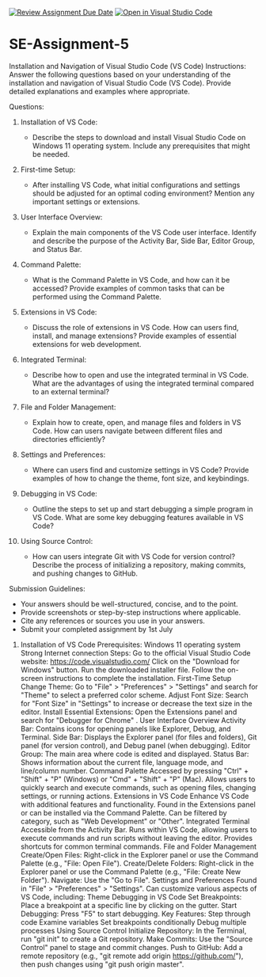 [![Review Assignment Due Date](https://classroom.github.com/assets/deadline-readme-button-22041afd0340ce965d47ae6ef1cefeee28c7c493a6346c4f15d667ab976d596c.svg)](https://classroom.github.com/a/XoLGRbHq)
[![Open in Visual Studio Code](https://classroom.github.com/assets/open-in-vscode-2e0aaae1b6195c2367325f4f02e2d04e9abb55f0b24a779b69b11b9e10269abc.svg)](https://classroom.github.com/online_ide?assignment_repo_id=15287556&assignment_repo_type=AssignmentRepo)
# SE-Assignment-5
Installation and Navigation of Visual Studio Code (VS Code)
 Instructions:
Answer the following questions based on your understanding of the installation and navigation of Visual Studio Code (VS Code). Provide detailed explanations and examples where appropriate.

 Questions:

1. Installation of VS Code:
   - Describe the steps to download and install Visual Studio Code on Windows 11 operating system. Include any prerequisites that might be needed.

2. First-time Setup:
   - After installing VS Code, what initial configurations and settings should be adjusted for an optimal coding environment? Mention any important settings or extensions.

3. User Interface Overview:
   - Explain the main components of the VS Code user interface. Identify and describe the purpose of the Activity Bar, Side Bar, Editor Group, and Status Bar.

4. Command Palette:
   - What is the Command Palette in VS Code, and how can it be accessed? Provide examples of common tasks that can be performed using the Command Palette.

5. Extensions in VS Code:
   - Discuss the role of extensions in VS Code. How can users find, install, and manage extensions? Provide examples of essential extensions for web development.

6. Integrated Terminal:
   - Describe how to open and use the integrated terminal in VS Code. What are the advantages of using the integrated terminal compared to an external terminal?

7. File and Folder Management:
   - Explain how to create, open, and manage files and folders in VS Code. How can users navigate between different files and directories efficiently?

8. Settings and Preferences:
   - Where can users find and customize settings in VS Code? Provide examples of how to change the theme, font size, and keybindings.

9. Debugging in VS Code:
   - Outline the steps to set up and start debugging a simple program in VS Code. What are some key debugging features available in VS Code?

10. Using Source Control:
    - How can users integrate Git with VS Code for version control? Describe the process of initializing a repository, making commits, and pushing changes to GitHub.

 Submission Guidelines:
- Your answers should be well-structured, concise, and to the point.
- Provide screenshots or step-by-step instructions where applicable.
- Cite any references or sources you use in your answers.
- Submit your completed assignment by 1st July 


1.	Installation of VS Code
Prerequisites:
Windows 11 operating system
Strong Internet connection
Steps:
Go to the official Visual Studio Code website: https://code.visualstudio.com/
Click on the "Download for Windows" button.
Run the downloaded installer file.
Follow the on-screen instructions to complete the installation.
First-Time Setup
Change Theme: Go to "File" > "Preferences" > "Settings" and search for "Theme" to select a preferred color scheme.
Adjust Font Size: Search for "Font Size" in "Settings" to increase or decrease the text size in the editor.
Install Essential Extensions: Open the Extensions panel and search for "Debugger for Chrome" .
User Interface Overview
Activity Bar: Contains icons for opening panels like Explorer, Debug, and Terminal.
Side Bar: Displays the Explorer panel (for files and folders), Git panel (for version control), and Debug panel (when debugging).
Editor Group: The main area where code is edited and displayed.
Status Bar: Shows information about the current file, language mode, and line/column number.
Command Palette
Accessed by pressing "Ctrl" + "Shift" + "P" (Windows) or "Cmd" + "Shift" + "P" (Mac).
Allows users to quickly search and execute commands, such as opening files, changing settings, or running actions.
Extensions in VS Code
Enhance VS Code with additional features and functionality.
Found in the Extensions panel or can be installed via the Command Palette.
Can be filtered by category, such as "Web Development" or "Other".
Integrated Terminal
Accessible from the Activity Bar.
Runs within VS Code, allowing users to execute commands and run scripts without leaving the editor.
Provides shortcuts for common terminal commands.
File and Folder Management
Create/Open Files: Right-click in the Explorer panel or use the Command Palette (e.g., "File: Open File").
Create/Delete Folders: Right-click in the Explorer panel or use the Command Palette (e.g., "File: Create New Folder").
Navigate: Use the "Go to File".
Settings and Preferences
Found in "File" > "Preferences" > "Settings".
Can customize various aspects of VS Code, including:
Theme
Debugging in VS Code
Set Breakpoints: Place a breakpoint at a specific line by clicking on the gutter.
Start Debugging: Press "F5" to start debugging.
Key Features:
Step through code
Examine variables
Set breakpoints conditionally
Debug multiple processes
Using Source Control
Initialize Repository: In the Terminal, run "git init" to create a Git repository.
Make Commits: Use the "Source Control" panel to stage and commit changes.
Push to GitHub: Add a remote repository (e.g., "git remote add origin https://github.com/<your-repository>"), then push changes using "git push origin master".

